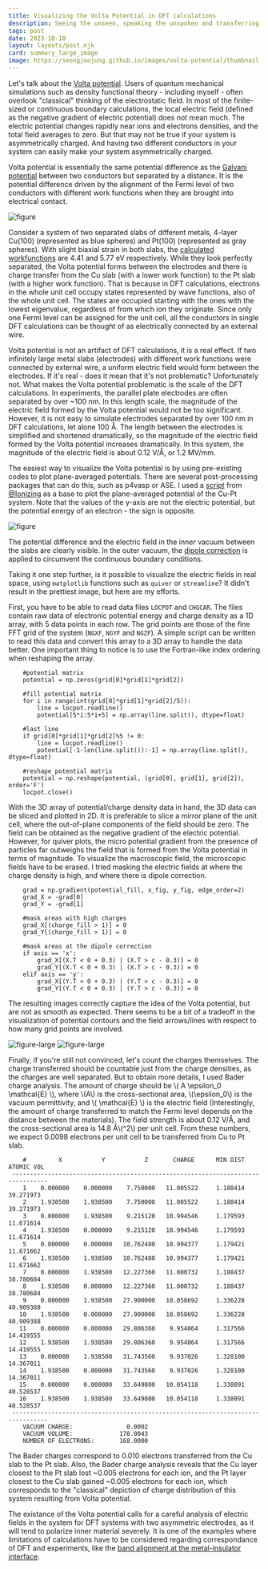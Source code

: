 ```yaml
---
title: Visualizing the Volta Potential in DFT calculations
description: Seeing the unseen, speaking the unspoken and transferring charges across vacuum
tags: post
date: 2023-10-10
layout: layouts/post.njk
card: summary_large_image
image: https://seongjoojung.github.io/images/volta-potential/thumbnail.png
---
```


Let's talk about the [Volta potential](https://en.wikipedia.org/wiki/Volta_potential). Users of quantum mechanical simulations such as density functional theory - including myself - often overlook "classical" thinking of the electrostatic field. In most of the finite-sized or continuous boundary calculations, the local electric field (defined as the negative gradient of electric potential) does not mean much. The electric potential changes rapidly near ions and electrons densities, and the total field averages to zero. But that may not be true if your system is asymmetrically charged. And having two different conductors in your system can easily make your system asymmetrically charged.

Volta potential is essentially the same potential difference as the [Galvani potential](https://en.wikipedia.org/wiki/Galvani_potential) between two conductors but separated by a distance. It is the potential difference driven by the alignment of the Fermi level of two conductors with different work functions when they are brought into electrical contact.

![figure](/images/volta-potential/Cu-Pt.png "Cu-Pt")

Consider a system of two separated slabs of different metals, 4-layer Cu(100) (represented as blue spheres) and Pt(100) (represented as gray spheres). With slight biaxial strain in both slabs, the [calculated workfunctions](https://www.vasp.at/wiki/index.php/Ni_111_surface_high_precision) are 4.41 and 5.77 eV respectively. While they look perfectly separated, the Volta potential forms between the electrodes and there is charge transfer from the Cu slab (with a lower work function) to the Pt slab (with a higher work function). That is because in DFT calculations, electrons in the whole unit cell occupy states represented by wave functions, also of the whole unit cell. The states are occupied starting with the ones with the lowest eigenvalue, regardless of from which ion they originate. Since only one Fermi level can be assigned for the unit cell, all the conductors in single DFT calculations can be thought of as electrically connected by an external wire.

Volta potential is not an artifact of DFT calculations, it is a real effect. If two infinitely large metal slabs (electrodes) with different work functions were connected by external wire, a uniform electric field would form between the electrodes. If it's real - does it mean that it's not problematic? Unfortunately not. What makes the Volta potential problematic is the scale of the DFT calculations. In experiments, the parallel plate electrodes are often separated by over ~100 nm. In this length scale, the magnitude of the electric field formed by the Volta potential would not be too significant. However, it is not easy to simulate electrodes separated by over 100 nm in DFT calculations, let alone 100 Å. The length between the electrodes is simplified and shortened dramatically, so the magnitude of the electric field formed by the Volta potential increases dramatically. In this system, the magnitude of the electric field is about 0.12 V/Å, or 1.2 MV/mm.

The easiest way to visualize the Volta potential is by using pre-existing codes to plot plane-averaged potentials. There are several post-processing packages that can do this, such as p4vasp or ASE. I used a [script](https://gist.github.com/Ionizing/1ac92f98e8b00a1cf6f16bd57694ff03) from [@Ionizing](https://gist.github.com/Ionizing) as a base to plot the plane-averaged potential of the Cu-Pt system. Note that the values of the y-axis are not the electric potential, but the potential energy of an electron - the sign is opposite.

![figure](/images/volta-potential/potential.png "potential")

The potential difference and the electric field in the inner vacuum between the slabs are clearly visible. In the outer vacuum, the [dipole correction](https://www.vasp.at/wiki/index.php/LDIPOL) is applied to circumvent the continuous boundary conditions.

Taking it one step further, is it possible to visualize the electric fields in real space, using `matplotlib` functions such as `quiver` or `streamline`? It didn't result in the prettiest image, but here are my efforts.

First, you have to be able to read data files `LOCPOT` and `CHGCAR`. The files contain raw data of electronic potential energy and charge density as a 1D array, with 5 data points in each row. The grid points are those of the fine FFT grid of the system (`NGXF`, `NGYF` and `NGZF`). A simple script can be written to read this data and convert this array to a 3D array to handle the data better. One important thing to notice is to use the Fortran-like index ordering when reshaping the array.

<pre>
<code class="language-python">    #potential matrix
    potential = np.zeros(grid[0]*grid[1]*grid[2])

    #fill potential matrix
    for i in range(int(grid[0]*grid[1]*grid[2]/5)):
        line = locpot.readline()
        potential[5*i:5*i+5] = np.array(line.split(), dtype=float)

    #last line
    if grid[0]*grid[1]*grid[2]%5 != 0:
        line = locpot.readline()
        potential[-1-len(line.split()):-1] = np.array(line.split(), dtype=float)

    #reshape potential matrix
    potential = np.reshape(potential, (grid[0], grid[1], grid[2]), order='F')
    locpot.close()
</code></pre>

With the 3D array of potential/charge density data in hand, the 3D data can be sliced and plotted in 2D. It is preferable to slice a mirror plane of the unit cell, where the out-of-plane components of the field should be zero. The field can be obtained as the negative gradient of the electric potential. However, for quiver plots, the micro potential gradient from the presence of particles far outweighs the field that is formed from the Volta potential in terms of magnitude. To visualize the macroscopic field, the microscopic fields have to be erased. I tried masking the electric fields at where the charge density is high, and where there is dipole correction.

<pre>
<code class="language-python">    grad = np.gradient(potential_fill, x_fig, y_fig, edge_order=2)
    grad_X = -grad[0]
    grad_Y = -grad[1]

    #mask areas with high charges
    grad_X[(charge_fill > 1)] = 0
    grad_Y[(charge_fill > 1)] = 0

    #mask areas at the dipole correction
    if axis == 'x': 
        grad_X[(X.T < 0 + 0.3) | (X.T > c - 0.3)] = 0
        grad_Y[(X.T < 0 + 0.3) | (X.T > c - 0.3)] = 0
    elif axis == 'y': 
        grad_X[(Y.T < 0 + 0.3) | (Y.T > c - 0.3)] = 0
        grad_Y[(Y.T < 0 + 0.3) | (Y.T > c - 0.3)] = 0
</code></pre>

The resulting images correctly capture the idea of the Volta potential, but are not as smooth as expected. There seems to be a bit of a tradeoff in the visualization of potential contours and the field arrows/lines with respect to how many grid points are involved.

![figure-large](/images/volta-potential/contour.png "contour")
![figure-large](/images/volta-potential/stream.png "stream")

Finally, if you're still not convinced, let's count the charges themselves. The charge transferred should be countable just from the charge densities, as the charges are well separated. But to obtain more details, I used Bader charge analysis. The amount of charge should be \\( A \epsilon_0 \mathcal{E} \\), where \\(A\\) is the cross-sectional area, \\(\epsilon_0\\) is the vacuum permittivity, and \\( \mathcal{E} \\) is the electric field (Interestingly, the amount of charge transferred to match the Fermi level depends on the distance between the materials). The field strength is about 0.12 V/&#8491;, and the cross-sectional area is 14.8 &#8491;\\(^2\\) per unit cell. From these numbers, we expect 0.0098 electrons per unit cell to be transferred from Cu to Pt slab.

<pre>
<code class="language-plaintext">    #         X           Y           Z       CHARGE      MIN DIST   ATOMIC VOL
 --------------------------------------------------------------------------------
    1    0.000000    0.000000    7.750000   11.005522     1.188414    39.271973
    2    1.938500    1.938500    7.750000   11.005522     1.188414    39.271973
    3    0.000000    1.938500    9.215120   10.994546     1.179593    11.671614
    4    1.938500    0.000000    9.215120   10.994546     1.179593    11.671614
    5    0.000000    0.000000   10.762480   10.994377     1.179421    11.671662
    6    1.938500    1.938500   10.762480   10.994377     1.179421    11.671662
    7    0.000000    1.938500   12.227360   11.000732     1.188437    38.780684
    8    1.938500    0.000000   12.227360   11.000732     1.188437    38.780684
    9    0.000000    1.938500   27.900000   10.058692     1.336228    40.909388
   10    1.938500    0.000000   27.900000   10.058692     1.336228    40.909388
   11    0.000000    0.000000   29.806360    9.954864     1.317566    14.419555
   12    1.938500    1.938500   29.806360    9.954864     1.317566    14.419555
   13    0.000000    1.938500   31.743560    9.937026     1.328100    14.367011
   14    1.938500    0.000000   31.743560    9.937026     1.328100    14.367011
   15    0.000000    0.000000   33.649800   10.054118     1.338091    40.528537
   16    1.938500    1.938500   33.649800   10.054118     1.338091    40.528537
 --------------------------------------------------------------------------------
    VACUUM CHARGE:               0.0002
    VACUUM VOLUME:             178.0043
    NUMBER OF ELECTRONS:       168.0000
</code></pre>

The Bader charges correspond to 0.010 electrons transferred from the Cu slab to the Pt slab. Also, the Bader charge analysis reveals that the Cu layer closest to the Pt slab lost ~0.005 electrons for each ion, and the Pt layer closest to the Cu slab gained ~0.005 electrons for each ion, which corresponds to the "classical" depiction of charge distribution of this system resulting from Volta potential.

The existance of the Volta potential calls for a careful analysis of electric fields in the system for DFT systems with two asymmetric electrodes, as it will tend to polarize inner material severely. It is one of the examples where limitations of calculations have to be considered regarding correspondance of DFT and experiments, like the [band alignment at the metal-insulator interface](https://journals.aps.org/prb/abstract/10.1103/PhysRevB.83.235112).

<script src="https://polyfill.io/v3/polyfill.min.js?features=es6"></script>
<script id="MathJax-script" async src="https://cdn.jsdelivr.net/npm/mathjax@3/es5/tex-mml-chtml.js"></script>